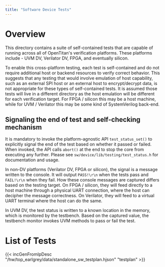 ```yaml
---
title: "Software Device Tests"
---
```


# Overview

This directory contains a suite of self-contained tests that are capable of running across all of OpenTitan's verification platforms.
These platforms include - UVM DV, Verilator DV, FPGA, and eventually silicon.

To enable this cross-platform testing, each test is self-contained and do not require additional host or backend resources to verify correct behavior.
This suggests that any testing that would involve emulation of host capability, such as an external SPI host or an external host to encrypt/decrypt data, is not appropriate for these types of self-contained tests.
It is assumed those tests will live in a different directory as the host emulation will be different for each verification target.
For FPGA / silicon this may be a host machine, while for UVM / Verilator this may be some kind of SystemVerilog back-end.

## Signaling the end of test and self-checking mechanism

It is mandatory to invoke the platform-agnostic API `test_status_set()` to explicitly signal the end of the test based on whether it passed or failed.
When invoked, the API calls `abort()` at the end to stop the core from executing any further.
Please see `sw/device/lib/testing/test_status.h` for documentation and usage.

In non-DV platforms (Verilator DV, FPGA or silicon), the signal is a message written to the console.
It will output `PASS!\r\n` when the tests pass and `FAIL!\r\n` when they fail.
How these console messages are captured differs based on the testing target.
On FPGA / silicon, they will feed directly to a host machine through a physical UART connection, where the host can decipher the message correctness.
On Verilator, they will feed to a virtual UART terminal where the host can do the same.

In UVM DV, the test status is written to a known location in the memory, which is monitored by the testbench.
Based on the captured value, the testbench monitor invokes UVM methods to pass or fail the test.

# List of Tests

{{< incGenFromIpDesc "/hw/top_earlgrey/data/standalone_sw_testplan.hjson" "testplan" >}}
